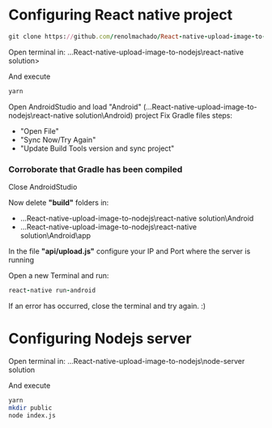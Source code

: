 # Configuring React native project
```ruby
git clone https://github.com/renolmachado/React-native-upload-image-to-nodejs.git
```
Open terminal in: ...React-native-upload-image-to-nodejs\react-native solution>

And execute 

```ruby
yarn
```

Open AndroidStudio and load "Android" (...React-native-upload-image-to-nodejs\react-native solution\Android) project
Fix Gradle files steps: 

 - "Open File"
 - "Sync Now/Try Again"
 - "Update Build Tools version and sync project"

### Corroborate that Gradle has been compiled

Close AndroidStudio

Now delete **"build"** folders in:
 - ...React-native-upload-image-to-nodejs\react-native solution\Android
 - ...React-native-upload-image-to-nodejs\react-native solution\Android\app

In the file **"api/upload.js"** configure your IP and Port where the server is running

Open a new Terminal and run:

```ruby
react-native run-android
```
If an error has occurred, close the terminal and try again. :)

# Configuring Nodejs server

Open terminal in: ...React-native-upload-image-to-nodejs\node-server solution

And execute 

```sh
yarn
mkdir public
node index.js
```



